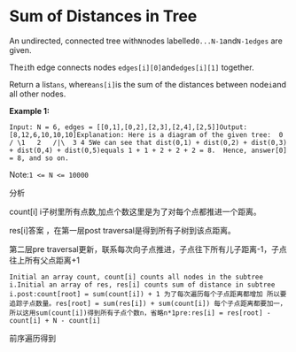 # Sum of Distances in Tree

An undirected, connected tree with`N`nodes labelled`0...N-1`and`N-1edges` are given.

The`i`th edge connects nodes `edges[i][0]`and`edges[i][1]` together.

Return a list`ans`, where`ans[i]`is the sum of the distances between node`i`and all other nodes.

**Example 1:**

```text
Input: N = 6, edges = [[0,1],[0,2],[2,3],[2,4],[2,5]]Output: [8,12,6,10,10,10]Explanation: Here is a diagram of the given tree:  0 / \1   2   /|\  3 4 5We can see that dist(0,1) + dist(0,2) + dist(0,3) + dist(0,4) + dist(0,5)equals 1 + 1 + 2 + 2 + 2 = 8.  Hence, answer[0] = 8, and so on.
```

Note:`1 <= N <= 10000`

分析

count\[i\] i子树里所有点数,加点个数这里是为了对每个点都推进一个距离。

res\[i\]答案 ，在第一层post traversal是得到所有子树到该点距离。

第二层pre traversal更新，联系每次向子点推进，子点往下所有儿子距离-1，子点往上所有父点距离+1

```text
Initial an array count, count[i] counts all nodes in the subtree i.Initial an array of res, res[i] counts sum of distance in subtree i.post:count[root] = sum(count[i]) + 1 为了每次遍历每个子点距离都增加 所以要追踪子点数量。res[root] = sum(res[i]) + sum(count[i]) 每个子点距离都要加一，所以这用sum(count[i])得到所有子点个数n，省略n*1pre:res[i] = res[root] - count[i] + N - count[i]
```

前序遍历得到

